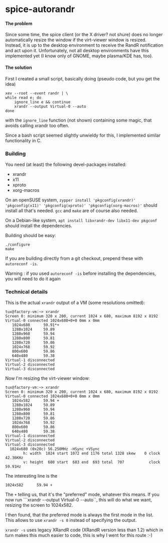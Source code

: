 # spice-autorandr

#### The problem
Since some time, the spice client (or the X driver? not shure) does no longer automatically resize the window if the virt-viewer window is resized. Instead, it is up to the desktop environment to receive the RandR notification and act upon it.
Unfortunately, not all desktop environments have this implemented yet (I know only of GNOME, maybe plasma/KDE has, too).
#### The solution
First I created a small script, basically doing (pseudo code, but you get the idea)

    xev --root --event randr | \
    while read e; do
        ignore_line e && continue
        xrandr --output Virtual-0 --auto
    done

with the ```ignore_line``` function (not shown) containing some magic, that avoids calling xrandr too often.

Since a bash script seemed slightly unwieldy for this, I implemented similar functionality in C.

### Building

You need (at least) the following devel-packages installed:
  * xrandr
  * x11
  * xproto
  * xorg-macros

On an openSUSE system, ```zypper install 'pkgconfig(xrandr)' 'pkgconfig(x11)' 'pkgconfig(xproto)' 'pkgconfig(xorg-macros)'``` should install all that's needed. ```gcc``` and ```make``` are of course also needed.

On a Debian-like system, ```apt install libxrandr-dev libx11-dev pkgconf``` should install the dependencies.

Building should be easy:

    ./configure
    make

If you are building directly from a git checkout, prepend these with ```autoreconf -is```.

Warning : if you used ```autoreconf -is``` before installing the dependencies, you will need to do it again

### Technical details
This is the actual ```xrandr``` output of a VM (some resolutions omitted):

    tux@factory-vm:~> xrandr
    Screen 0: minimum 320 x 200, current 1024 x 680, maximum 8192 x 8192
    Virtual-0 connected 1024x680+0+0 0mm x 0mm
       1024x680      59.91*+
       1280x1024     59.89  
       1280x960      59.94  
       1280x800      59.81  
       1280x720      59.86  
       1024x768      59.92  
       800x600       59.86  
       640x480       59.38  
    Virtual-1 disconnected
    Virtual-2 disconnected
    Virtual-3 disconnected

Now I'm resizing the virt-viewer window:

    tux@factory-vm:~> xrandr
    Screen 0: minimum 320 x 200, current 1024 x 680, maximum 8192 x 8192
    Virtual-0 connected 1024x680+0+0 0mm x 0mm
       1024x582      59.94 +
       1280x1024     59.89
       1280x960      59.94
       1280x800      59.81
       1280x720      59.86
       1024x768      59.92
       800x600       59.86
       640x480       59.38
    Virtual-1 disconnected
    Virtual-2 disconnected
    Virtual-3 disconnected
      1024x680 (0x28c) 56.250MHz -HSync +VSync
            h: width  1024 start 1072 end 1176 total 1328 skew    0 clock  42.36KHz
            v: height  680 start  683 end  693 total  707           clock  59.91Hz

The interesting line is the

    1024x582      59.94 +

The ```+``` telling us, that it's the "preferred" mode, whatever this means.
If you now run ```xrandr --output Virtual-0 --auto``, this will do what we want, resizing the screen to 1024x582.

I then found, that the preferred mode is always the first mode in the list. This allows to use ```xrandr -s 0``` instead of specifying the output.

```xrandr -s``` uses legacy XRandR code (XRandR version less than 1.2) which in turn makes this much easier to code, this is why I went for this route :-)
